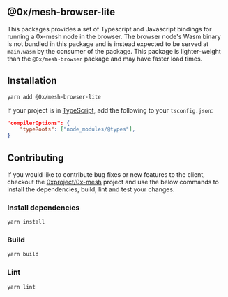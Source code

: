 ## @0x/mesh-browser-lite

This packages provides a set of Typescript and Javascript bindings for running a 0x-mesh node in the browser.
The browser node's Wasm binary is not bundled in this package and is instead expected to be served at `main.wasm`
by the consumer of the package. This package is lighter-weight than the `@0x/mesh-browser` package
and may have faster load times.

## Installation

```bash
yarn add @0x/mesh-browser-lite
```

If your project is in [TypeScript](https://www.typescriptlang.org/), add the following to your `tsconfig.json`:

```json
"compilerOptions": {
    "typeRoots": ["node_modules/@types"],
}
```

## Contributing

If you would like to contribute bug fixes or new features to the client, checkout the [0xproject/0x-mesh](https://github.com/0xProject/0x-mesh) project and use the below commands to install the dependencies, build, lint and test your changes.

### Install dependencies

```bash
yarn install
```

### Build

```bash
yarn build
```

### Lint

```bash
yarn lint
```
